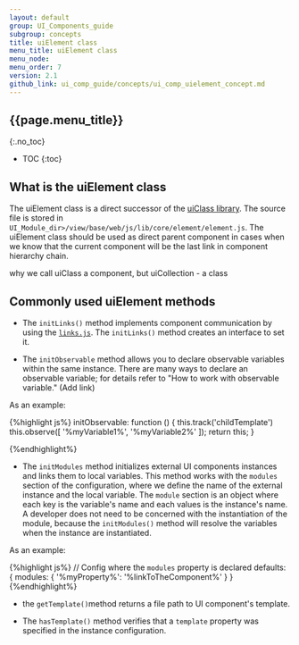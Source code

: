 ```yaml
---
layout: default
group: UI_Components_guide
subgroup: concepts
title: uiElement class
menu_title: uiElement class
menu_node:
menu_order: 7
version: 2.1
github_link: ui_comp_guide/concepts/ui_comp_uielement_concept.md
---
```


## {{page.menu_title}}  
{:.no_toc}

* TOC
{:toc}

## What is the uiElement class

The uiElement class is a direct successor of the [uiClass library]({{page.baseur}}ui_comp_guide/concepts/ui_comp_uiclass_concept.html). The source file is stored in `UI_Module_dir>/view/base/web/js/lib/core/element/element.js`. The uiElement class should be used as direct parent component in cases when we know that the current component will be the last link in component hierarchy chain.

<p class="q">why we call uiClass a component, but uiCollection - a class</p>


## Commonly used uiElement methods

- The `initLinks()` method implements component communication by using the [`links.js`]({{site.mage2100url}}app/code/Magento/Ui/view/base/web/js/lib/core/element/links.js). The `initLinks()` method creates an interface to set it. 

- The `initObservable` method allows you to declare observable variables within the same instance. There are many ways to declare an observable variable; for details refer to  "How to work with observable variable." (Add link)

As an example:

{%highlight js%}
 initObservable: function () {
    this.track('childTemplate')
    this.observe([
        '%myVariable1%',
        '%myVariable2%'
    ]);
return this;
}

{%endhighlight%}

* The `initModules` method initializes external UI components instances and links them to local variables. This method works with the `modules` section of the configuration, where we define the name of the external instance and the local variable. The `module` section is an object where each key is the variable's name and each values is the instance's name. A developer does not need to be concerned with the instantiation of the module, because the `initModules()` method will resolve the variables when the instance are instantiated.

As an example:

{%highlight js%}
// Config where the `modules` property is declared
defaults: {
modules: {
        '%myProperty%': '%linkToTheComponent%'
    }
}
{%endhighlight%}

* the `getTemplate()`method returns a file path to UI component's template.

* The `hasTemplate()` method verifies that a `template` property was specified in the instance configuration.
